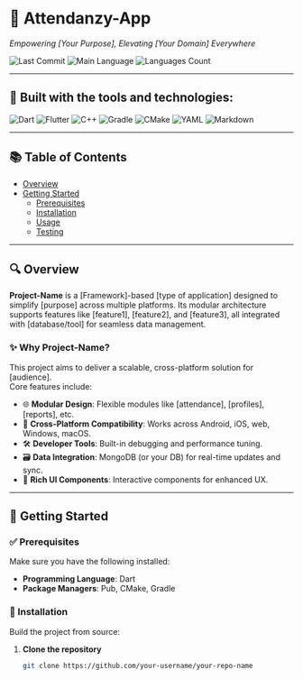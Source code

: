 # 📘 Attendanzy-App

_Empowering [Your Purpose], Elevating [Your Domain] Everywhere_

![Last Commit](https://img.shields.io/github/last-commit/your-username/your-repo-name) ![Main Language](https://img.shields.io/github/languages/top/your-username/your-repo-name) ![Languages Count](https://img.shields.io/github/languages/count/your-username/your-repo-name)

---

## 🚀 Built with the tools and technologies:
![Dart](https://img.shields.io/badge/Dart-blue?logo=dart)
![Flutter](https://img.shields.io/badge/Flutter-02569B?logo=flutter)
![C++](https://img.shields.io/badge/C++-00599C?logo=c%2B%2B)
![Gradle](https://img.shields.io/badge/Gradle-02303A?logo=gradle)
![CMake](https://img.shields.io/badge/CMake-064F8C?logo=cmake)
![YAML](https://img.shields.io/badge/YAML-CB171E?logo=yaml)
![Markdown](https://img.shields.io/badge/Markdown-000000?logo=markdown)

---

## 📚 Table of Contents
- [Overview](#overview)
- [Getting Started](#getting-started)
  - [Prerequisites](#prerequisites)
  - [Installation](#installation)
  - [Usage](#usage)
  - [Testing](#testing)

---

## 🔍 Overview

**Project-Name** is a [Framework]-based [type of application] designed to simplify [purpose] across multiple platforms. Its modular architecture supports features like [feature1], [feature2], and [feature3], all integrated with [database/tool] for seamless data management.

### ✨ Why Project-Name?

This project aims to deliver a scalable, cross-platform solution for [audience].  
Core features include:

- 🌐 **Modular Design**: Flexible modules like [attendance], [profiles], [reports], etc.
- 📱 **Cross-Platform Compatibility**: Works across Android, iOS, web, Windows, macOS.
- 🛠️ **Developer Tools**: Built-in debugging and performance tuning.
- 🗃️ **Data Integration**: MongoDB (or your DB) for real-time updates and sync.
- 🎨 **Rich UI Components**: Interactive components for enhanced UX.

---

## 🚀 Getting Started

### ✅ Prerequisites

Make sure you have the following installed:

- **Programming Language**: Dart  
- **Package Managers**: Pub, CMake, Gradle

### 🔧 Installation

Build the project from source:

1. **Clone the repository**  
   ```bash
   git clone https://github.com/your-username/your-repo-name
